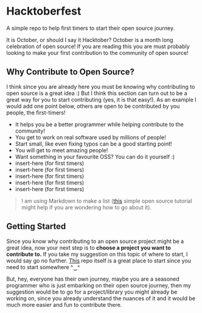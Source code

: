 # Hacktoberfest
A simple repo to help first timers to start their open source journey.

It is October, or should I say it Hacktober? October is a month long celebration of open source! If you are reading this you are must probably looking to make your first contribution to the community of open source!

## Why Contribute to Open Source?
I think since you are already here you must be knowing why contributing to open source is a great idea :) But I think this section can turn out to be a great way for you to start contributing (yes, it is that easy!). As an example I would add one point below, others are open to be contributed by you people, the first-timers! 
* It helps you be a better programmer while helping contribute to the community!
* You get to work on real software used by millions of people!
* Start small, like even fixing typos can be a good starting point!
* You will get to meet amazing people!
* Want something in your favourite OSS? You can do it yourself :)
* insert-here (for first timers)
* insert-here (for first timers)
* insert-here (for first timers)
* insert-here (for first timers)
* insert-here (for first timers)

> I am using Markdown to make a list ([this](https://www.markdowntutorial.com/) simple open source tutorial might help if you are wondering how to go about it). 


## Getting Started 
Since you know why contributing to an open source project might be a great idea, now your next step is to **choose a project you want to contribute to.**
If you take my suggestion on this topic of where to start, I would say go no further. [This](https://github.com/nitin-singla/hacktoberfest) repo itself is a great place to start since you need to start somewhere ^‿^ 

But, hey, everyone has their own journey, maybe you are a seasoned programmer who is just embarking on their open source journey, then my suggestion would be to go for a project/library you might already be working on, since you already understand the nuances of it and it would be much more easier and fun to contribute there.

